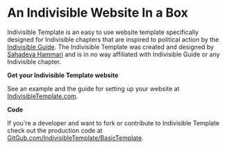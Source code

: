 # An Indivisible Website In a Box

Indivisible Template is an easy to use website template specifically designed for Indivisible chapters that are inspired to political action by the [Indivisible Guide](https://www.indivisibleguide.com/). The Indivisible Template was created and designed by [Sahadeva Hammari](http://sahadeva.com) and is in no way affiliated with Indivisible Guide or any Indivisible chapter.

**Get your Indivisible Template website**

See an example and the guide for setting up your website at [IndivisibleTemplate.com](http://indivisibletemplate.com).

**Code**

If you're a developer and want to fork or contribute to Indivisible Template check out the production code at [GitGub.com/IndivisibleTemplate/BasicTemplate](https://github.com/IndivisibleTemplate/BasicTemplate).

